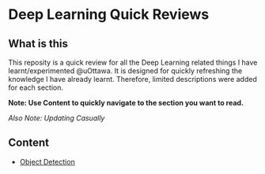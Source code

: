 # Deep Learning Quick Reviews

## What is this

This reposity is a quick review for all the Deep Learning related things I have learnt/experimented @uOttawa. It is designed for quickly refreshing the knowledge I have already learnt. Therefore, limited descriptions were added for each section.

**Note: Use Content to quickly navigate to the section you want to read.**

*Also Note: Updating Casually*

## Content

- [Object Detection](ObjectDetection/README.md)


